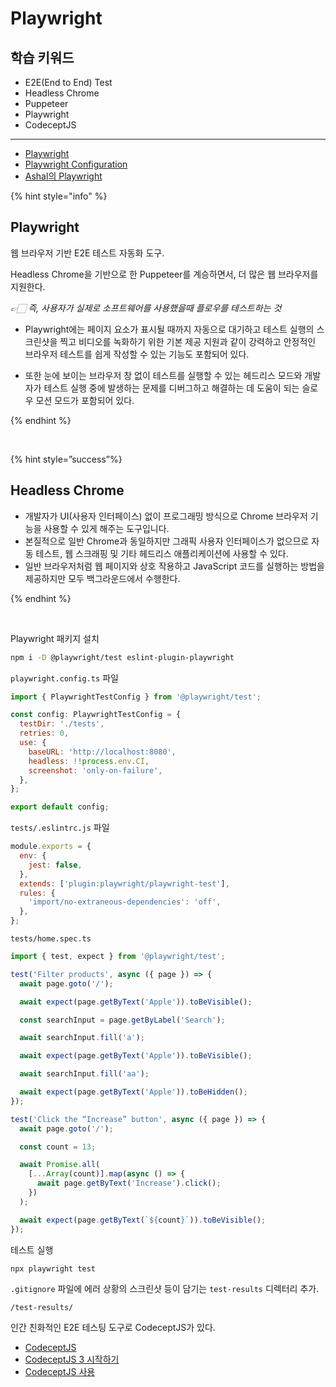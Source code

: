 # Playwright

## 학습 키워드

- E2E(End to End) Test
- Headless Chrome
- Puppeteer
- Playwright
- CodeceptJS

---

- [Playwright](https://playwright.dev/)
- [Playwright Configuration](https://playwright.dev/docs/test-configuration)
- [Ashal의 Playwright](https://github.com/ahastudio/til/blob/main/test/playwright.md)

{% hint style="info" %}

## Playwright

웹 브라우저 기반 E2E 테스트 자동화 도구.

Headless Chrome을 기반으로 한 Puppeteer를 계승하면서, 더 많은 웹 브라우저를 지원한다.

_👉🏻 즉, 사용자가 실제로 소프트웨어를 사용했을때 플로우를 테스트하는 것_

- Playwright에는 페이지 요소가 표시될 때까지 자동으로 대기하고 테스트 실행의 스크린샷을 찍고 비디오를 녹화하기 위한 기본 제공 지원과 같이 강력하고 안정적인 브라우저 테스트를 쉽게 작성할 수 있는 기능도 포함되어 있다.

- 또한 눈에 보이는 브라우저 창 없이 테스트를 실행할 수 있는 헤드리스 모드와 개발자가 테스트 실행 중에 발생하는 문제를 디버그하고 해결하는 데 도움이 되는 슬로우 모션 모드가 포함되어 있다.

{% endhint %}

<br />

{% hint style=”success”%}

## Headless Chrome

- 개발자가 UI(사용자 인터페이스) 없이 프로그래밍 방식으로 Chrome 브라우저 기능을 사용할 수 있게 해주는 도구입니다.
- 본질적으로 일반 Chrome과 동일하지만 그래픽 사용자 인터페이스가 없으므로 자동 테스트, 웹 스크래핑 및 기타 헤드리스 애플리케이션에 사용할 수 있다.
- 일반 브라우저처럼 웹 페이지와 상호 작용하고 JavaScript 코드를 실행하는 방법을 제공하지만 모두 백그라운드에서 수행한다.

{% endhint %}

<br />

Playwright 패키지 설치

```bash
npm i -D @playwright/test eslint-plugin-playwright
```

`playwright.config.ts` 파일

```jsx
import { PlaywrightTestConfig } from '@playwright/test';

const config: PlaywrightTestConfig = {
  testDir: './tests',
  retries: 0,
  use: {
    baseURL: 'http://localhost:8080',
    headless: !!process.env.CI,
    screenshot: 'only-on-failure',
  },
};

export default config;
```

`tests/.eslintrc.js` 파일

```jsx
module.exports = {
  env: {
    jest: false,
  },
  extends: ['plugin:playwright/playwright-test'],
  rules: {
    'import/no-extraneous-dependencies': 'off',
  },
};
```

`tests/home.spec.ts`

```jsx
import { test, expect } from '@playwright/test';

test('Filter products', async ({ page }) => {
  await page.goto('/');

  await expect(page.getByText('Apple')).toBeVisible();

  const searchInput = page.getByLabel('Search');

  await searchInput.fill('a');

  await expect(page.getByText('Apple')).toBeVisible();

  await searchInput.fill('aa');

  await expect(page.getByText('Apple')).toBeHidden();
});

test('Click the “Increase” button', async ({ page }) => {
  await page.goto('/');

  const count = 13;

  await Promise.all(
    [...Array(count)].map(async () => {
      await page.getByText('Increase').click();
    })
  );

  await expect(page.getByText(`${count}`)).toBeVisible();
});
```

테스트 실행

```bash
npx playwright test
```

`.gitignore` 파일에 에러 상황의 스크린샷 등이 담기는 `test-results` 디렉터리 추가.

```
/test-results/
```

인간 친화적인 E2E 테스팅 도구로 CodeceptJS가 있다.

- [CodeceptJS](https://codecept.io/)
- [CodeceptJS 3 시작하기](https://github.com/ahastudio/til/blob/main/test/20201207-codeceptjs.md)
- [CodeceptJS 사용](https://github.com/ahastudio/CodingLife/tree/main/20211012/react#codeceptjs-사용)
